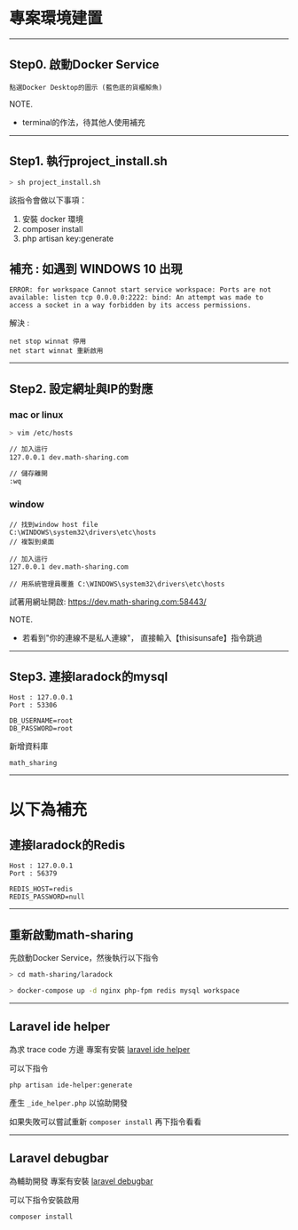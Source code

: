 # 專案環境建置

---
## Step0. 啟動Docker Service

```
點選Docker Desktop的圖示 (藍色底的貨櫃鯨魚)
```

NOTE.
- terminal的作法，待其他人使用補充

---
## Step1. 執行project_install.sh

```zsh
> sh project_install.sh
```

該指令會做以下事項：
1. 安裝 docker 環境
2. composer install
3. php artisan key:generate

補充 : 如遇到 WINDOWS 10 出現
---

```
ERROR: for workspace Cannot start service workspace: Ports are not available: listen tcp 0.0.0.0:2222: bind: An attempt was made to access a socket in a way forbidden by its access permissions.
```

解決 :

```
net stop winnat 停用
net start winnat 重新啟用
```
---
## Step2. 設定網址與IP的對應

### mac or linux
```zsh
> vim /etc/hosts

// 加入這行
127.0.0.1 dev.math-sharing.com

// 儲存離開
:wq
```
### window
```
// 找到window host file
C:\WINDOWS\system32\drivers\etc\hosts
// 複製到桌面

// 加入這行
127.0.0.1 dev.math-sharing.com

// 用系統管理員覆蓋 C:\WINDOWS\system32\drivers\etc\hosts
```

試著用網址開啟: https://dev.math-sharing.com:58443/

NOTE.
- 若看到"你的連線不是私人連線"， 直接輸入【thisisunsafe】指令跳過


---
## Step3. 連接laradock的mysql

```
Host : 127.0.0.1
Port : 53306

DB_USERNAME=root
DB_PASSWORD=root
```

新增資料庫

```
math_sharing
```

---
# 以下為補充

## 連接laradock的Redis

```
Host : 127.0.0.1
Port : 56379

REDIS_HOST=redis
REDIS_PASSWORD=null
```

---
## 重新啟動math-sharing

先啟動Docker Service，然後執行以下指令

```zsh
> cd math-sharing/laradock

> docker-compose up -d nginx php-fpm redis mysql workspace
```

---

## Laravel ide helper

為求 trace code 方邊 專案有安裝 [laravel ide helper](https://github.com/barryvdh/laravel-ide-helper)

可以下指令

```
php artisan ide-helper:generate
```

產生 ```_ide_helper.php``` 以協助開發

如果失敗可以嘗試重新 ```composer install``` 再下指令看看

---

## Laravel debugbar

為輔助開發 專案有安裝 [laravel debugbar](https://github.com/barryvdh/laravel-debugbar)

可以下指令安裝啟用

```
composer install
```
